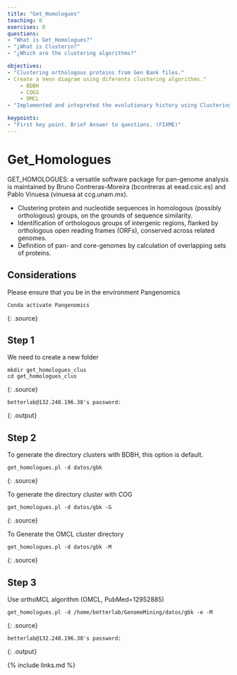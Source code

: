 ```yaml
---
title: "Get_Homologues"
teaching: 0
exercises: 0
questions:
- "What is Get_Homologues?"
- "¿What is Clusterin?"
- "¿Which are the clustering algorithms?"

objectives:
- "Clustering orthologous proteins from Gen Bank files."	
- Create a Venn diagram using diferents clustering algorithms."
    - BDBH
    - COGS
    - OMCL
- "Implemented and intepreted the evolutionary history using Clustering orthologous proteins."

keypoints:
- "First key point. Brief Answer to questions. (FIXME)"
---
```


# Get_Homologues
GET_HOMOLOGUES: a versatile software package for pan-genome analysis is maintained by Bruno Contreras-Moreira (bcontreras at eead.csic.es) and Pablo Vinuesa (vinuesa at ccg.unam.mx). 
- Clustering protein and nucleotide sequences in homologous (possibly orthologous) groups, on the grounds of sequence similarity.
- Identification of orthologous groups of intergenic regions, flanked by orthologous open reading frames (ORFs), conserved across related genomes.
- Definition of pan- and core-genomes by calculation of overlapping sets of proteins.

## Considerations
Please ensure that you be in the environment Pangenomics
~~~
Conda activate Pangenomics
~~~
{: .source}

## Step 1
We need to create a new folder
~~~
mkdir get_homologues_clus
cd get_homologues_clus
~~~
{: .source}

~~~
betterlab@132.248.196.38's password:
~~~
{: .output}

## Step 2
To generate the directory clusters with BDBH, this option is default.
~~~
get_homologues.pl -d datos/gbk
~~~
{: .source}

To generate the directory cluster with COG 
~~~
get_homologues.pl -d datos/gbk -G
~~~
{: .source}

To Generate the OMCL cluster directory
~~~
get_homologues.pl -d datos/gbk -M
~~~
{: .source}

## Step 3
Use orthoMCL algorithm (OMCL, PubMed=12952885)
~~~
get_homologues.pl -d /home/betterlab/GenomeMining/datos/gbk -e -M 
~~~
{: .source}

~~~
betterlab@132.248.196.38's password:
~~~
{: .output}

{% include links.md %}
